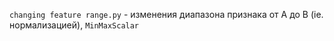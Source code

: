 
<code>changing feature range.py</code> - изменения диапазона признака от A до B (ie. нормализацией), <code>MinMaxScalar</code>
